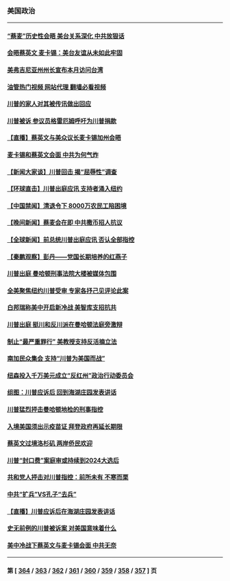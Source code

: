 ### 美国政治
---
#### [“蔡麦”历史性会晤 美台关系深化 中共放狠话](../../pages/ncid1078159/n13965641.md?04060445) 
#### [会晤蔡英文 麦卡锡：美台友谊从未如此牢固](../../pages/ncid1078159/n13965838.md?04060445) 
#### [美弗吉尼亚州州长宣布本月访问台湾](../../pages/ncid1078159/n13965304.md?04060445) 
#### [油管热门视频 网站代理 翻墙必看视频](http://138.2.39.72:81/youtube.html?epic-marker?04060445)
#### [川普的家人对其被传讯做出回应](../../pages/ncid1078159/n13965824.md?04060445) 
#### [川普被诉 参议员格雷厄姆呼吁为川普捐款](../../pages/ncid1078159/n13965809.md?04060445) 
#### [【直播】蔡英文与美众议长麦卡锡加州会晤](../../pages/ncid1078159/n13965810.md?04060445) 
#### [麦卡锡和蔡英文会面 中共为何气炸](../../pages/ncid1078159/n13965814.md?04060445) 
#### [【新闻大家谈】川普回击 揭“屈辱性”调查](../../pages/ncid1078159/n13965761.md?04060445) 
#### [【环球直击】川普出庭应讯 支持者涌入纽约](../../pages/ncid1078159/n13965257.md?04060445) 
#### [【中国禁闻】清退令下 8000万农民工陷困境](../../pages/ncid1078159/n13965194.md?04060445) 
#### [【晚间新闻】蔡麦会在即 中共撒币招人抗议](../../pages/ncid1078159/n13965637.md?04060445) 
#### [【全球新闻】前总统川普出庭应讯 否认全部指控](../../pages/ncid1078159/n13965636.md?04060445) 
#### [【秦鹏观察】彭丹——党国长期培养的红燕子](../../pages/ncid1078159/n13965271.md?04060445) 
#### [川普出庭 曼哈顿刑事法院大楼被媒体包围](../../pages/ncid1078159/n13965493.md?04060445) 
#### [全美聚焦纽约川普受审 专家各抒己见评论此案](../../pages/ncid1078159/n13965499.md?04060445) 
#### [白邦瑞称美中开启新冷战 美智库支招抗共](../../pages/ncid1078159/n13964784.md?04060445) 
#### [川普出庭 挺川和反川派在曼哈顿法庭旁激辩](../../pages/ncid1078159/n13965518.md?04060445) 
#### [制止“最严重罪行” 美教授支持反活摘立法](../../pages/ncid1078159/n13965248.md?04060445) 
#### [南加民众集会 支持“川普为美国而战”](../../pages/ncid1078159/n13965528.md?04060445) 
#### [纽森投入千万美元成立“反红州”政治行动委员会](../../pages/ncid1078159/n13965560.md?04060445) 
#### [组图：川普应诉后 回到海湖庄园发表讲话](../../pages/ncid1078159/n13965435.md?04060445) 
#### [川普猛烈抨击曼哈顿地检的刑事指控](../../pages/ncid1078159/n13965436.md?04060445) 
#### [入境美国须出示疫苗证 拜登政府再延长期限](../../pages/ncid1078159/n13965330.md?04060445) 
#### [蔡英文过境洛杉矶 两岸侨民欢迎](../../pages/ncid1078159/n13965383.md?04060445) 
#### [川普“封口费”案庭审或持续到2024大选后](../../pages/ncid1078159/n13965339.md?04060445) 
#### [共和党人抨击对川普指控：前所未有 不寒而栗](../../pages/ncid1078159/n13965316.md?04060445) 
#### [中共“扩兵”VS孔子“去兵”](../../pages/ncid1078159/n13965332.md?04060445) 
#### [【直播】川普应诉后在海湖庄园发表讲话](../../pages/ncid1078159/n13965319.md?04060445) 
#### [史无前例的川普被诉案 对美国意味着什么](../../pages/ncid1078159/n13965262.md?04060445) 
#### [美中冷战下蔡英文与麦卡锡会面 中共无奈](../../pages/ncid1078159/n13965126.md?04060445) 

---
#### 第 [ [364](./364.md?04060445) / [363](./363.md?04060445) / [362](./362.md?04060445) / [361](./361.md?04060445) / [360](./360.md?04060445) / [359](./359.md?04060445) / [358](./358.md?04060445) / [357](./357.md?04060445) ] 页
